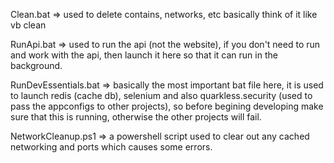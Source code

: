 Clean.bat => used to delete contains, networks, etc basically think of it like vb clean

RunApi.bat => used to run the api (not the website), if you don't need to run and work with the api, then launch it here so that it can run in the background.

RunDevEssentials.bat => basically the most important bat file here, it is used to launch redis (cache db), selenium and also 
quarkless.security (used to pass the appconfigs to other projects), so before begining developing make sure that this is running, otherwise the other projects will fail.

NetworkCleanup.ps1 => a powershell script used to clear out any cached networking and ports which causes some errors.